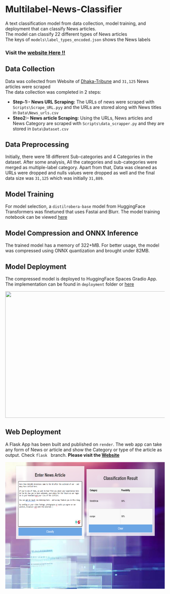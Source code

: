 # Multilabel-News-Classifier

A text classification model from data collection, model training, and deployment that can classify News articles. <br/>
The model can classify 22 different types of News articles <br/>The keys of `models\label_types_encoded.json` shows the News labels

###  Visit the [website Here !!](https://multilab-news-classifier.onrender.com)

 ## Data Collection

Data was collected from Website of [Dhaka-Tribune](https://www.dhakatribune.com/) and `31,125` News articles were scraped <br/>The data collection was completed in 2 steps:

 - **Step-1:- News URL Scraping:** The URLs of news were scraped with `Scripts\Scrape_URL.pyy` and the URLs are stored along with News titles in `Data\News_urls.csv`
 - **Steo2:- News article Scraping:** Using the URLs, News articles and News Category are scraped with `Scripts\data_scrapper.py` and they are stored in `Data\Dataset.csv`


## Data Preprocessing

Initially, there were 18 different Sub-categories and 4 Categories in the dataset. After some analysis, All the categories and sub-categories were merged as multiple-label category. Apart from that, Data was cleaned as URLs were dropped and nulls values were dropped as well and the final data size was `31,125` which was initially `31,889`.

## Model Training

For model selection, a `distilrobera-base` model from HuggingFace Transformers was finetuned that uses Fastai and Blurr. The model training notebook can be viewed [here](https://github.com/SanjidHossain/Multilabel-News-Classifier/blob/main/Notebooks/Blurr_Onnx.ipynb)

## Model Compression and ONNX Inference

The trained model has a memory of 322+MB. For better usage, the model was compressed using ONNX quantization and brought under 82MB.

## Model Deployment

The compressed model is deployed to HuggingFace Spaces Gradio App. The implementation can be found in `deployment` folder or [here](https://huggingface.co/spaces/sanjid/News_Classifier)

<img src = "https://github.com/SanjidHossain/Multilabel-News-Classifier/blob/main/Data/Image%20sources/app_gradio.png" width="800" height="400">

## Web Deployment
A Flask App has been built and published on `render`. The web app can take any form of News or article and show the Category or type of the article as output. Check `flask ` branch. 
**Please visit the [Website](https://multilab-news-classifier.onrender.com)**

<img src = "Data/Image sources/Web_app.png" width="800" height="400">


